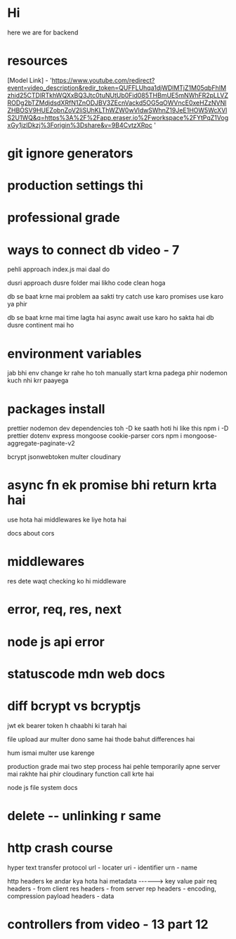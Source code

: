 # Hi
here we are
for backend
# resources
[Model Link] - 'https://www.youtube.com/redirect?event=video_description&redir_token=QUFFLUhqa1djWDlMTjZ1M05qbFhIMzhid25CTDlRTkhWQXxBQ3Jtc0tuNUtUb0Fid085THBmUE5mNWhFR2pLLVZRODg2bTZMdjdsdXRfN1ZnODJBV3ZEcnVackd5OG5qOWVncE0xeHZzNVNlZHBOSV9HUEZobnZoV2liSUhKLThWZW0wVldwSWhnZ19JeE1HOW5WcXVlS2U1WQ&q=https%3A%2F%2Fapp.eraser.io%2Fworkspace%2FYtPqZ1VogxGy1jzIDkzj%3Forigin%3Dshare&v=9B4CvtzXRpc
'

# git ignore generators

# production settings thi 
# professional grade

# ways to connect db video - 7

pehli approach index.js mai daal do

dusri approach dusre folder mai likho code clean hoga 

db se baat krne mai problem aa sakti 
try catch use karo
promises use karo ya phir

db se baat krne mai time lagta hai async await use karo ho sakta hai db dusre continent mai ho
# environment variables
jab bhi env change kr rahe ho toh manually start krna padega phir nodemon kuch nhi krr paayega


# packages install
prettier nodemon dev dependencies toh -D ke saath hoti hi like 
this
npm i -D prettier
dotenv express mongoose cookie-parser cors
npm i mongoose-aggregate-paginate-v2

bcrypt
jsonwebtoken
multer
cloudinary

# async fn ek promise bhi return krta hai


use hota hai middlewares ke liye hota hai

docs about cors

# middlewares
res dete waqt checking ko hi middleware

# error, req, res, next 

# node js api error

# statuscode mdn web docs

# diff bcrypt vs bcryptjs

jwt ek bearer token h chaabhi ki tarah hai

file upload aur multer dono same hai thode bahut differences hai

hum ismai multer use karenge 

production grade mai two step process hai
pehle temporarily apne server mai rakhte hai phir cloudinary function call krte hai


node js file system docs 

# delete -- unlinking r same

# http crash course
hyper text transfer protocol
url - locater
uri - identifier
urn - name

http headers ke andar kya hota hai
metadata ------> key value pair
req headers - from client
res headers - from server
rep headers - encoding, compression
payload headers - data

# controllers from video - 13 part 12